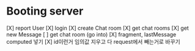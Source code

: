 # Booting server

[X] report User
[X] login
[X] create Chat room
[X] get chat rooms
[X] get new Message
[ ] get chat room (go into)
[X] fragment, lastMessage computed 넣기
[X] id이런거 임의값 지우고 다 request에서 빼는거로 바꾸기